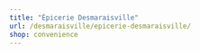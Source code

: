 ```yaml
---
title: "Épicerie Desmaraisville"
url: /desmaraisville/epicerie-desmaraisville/
shop: convenience
---
```

